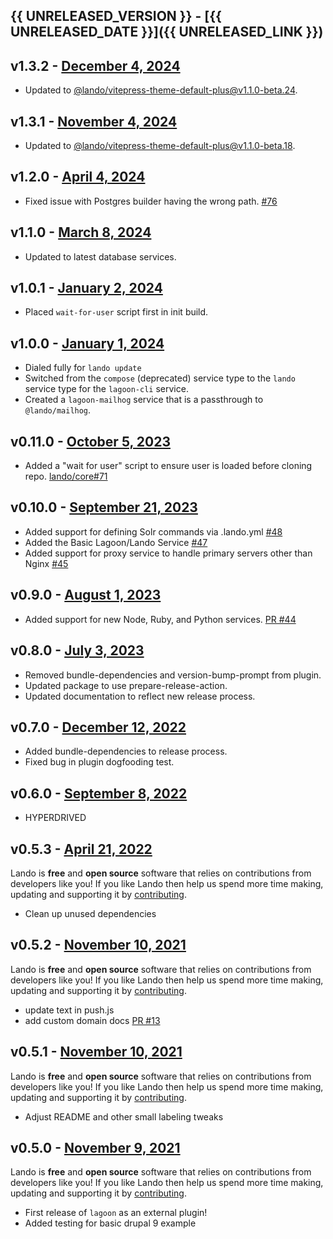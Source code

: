 ## {{ UNRELEASED_VERSION }} - [{{ UNRELEASED_DATE }}]({{ UNRELEASED_LINK }})

## v1.3.2 - [December 4, 2024](https://github.com/lando/lagoon/releases/tag/v1.3.2)

* Updated to [@lando/vitepress-theme-default-plus@v1.1.0-beta.24](https://github.com/lando/vitepress-theme-default-plus/releases/tag/v1.1.0-beta.24).

## v1.3.1 - [November 4, 2024](https://github.com/lando/lagoon/releases/tag/v1.3.1)

* Updated to [@lando/vitepress-theme-default-plus@v1.1.0-beta.18](https://github.com/lando/vitepress-theme-default-plus/releases/tag/v1.1.0-beta.18).

## v1.2.0 - [April 4, 2024](https://github.com/lando/lagoon/releases/tag/v1.2.0)

* Fixed issue with Postgres builder having the wrong path. [#76](https://github.com/lando/lagoon/pull/76)

## v1.1.0 - [March 8, 2024](https://github.com/lando/lagoon/releases/tag/v1.1.0)

* Updated to latest database services.

## v1.0.1 - [January 2, 2024](https://github.com/lando/lagoon/releases/tag/v1.0.1)

  * Placed `wait-for-user` script first in init build.

## v1.0.0 - [January 1, 2024](https://github.com/lando/lagoon/releases/tag/v1.0.0)

  * Dialed fully for `lando update`
  * Switched from the `compose` (deprecated) service type to the `lando` service type for the `lagoon-cli` service.
  * Created a `lagoon-mailhog` service that is a passthrough to `@lando/mailhog`.

## v0.11.0 - [October 5, 2023](https://github.com/lando/lagoon/releases/tag/v0.11.0)
* Added a "wait for user" script to ensure user is loaded before cloning repo. [lando/core#71](https://github.com/lando/core/pull/71)

## v0.10.0 - [September 21, 2023](https://github.com/lando/lagoon/releases/tag/v0.10.0)
* Added support for defining Solr commands via .lando.yml [#48](https://github.com/lando/lagoon/pull/48)
* Added the Basic Lagoon/Lando Service [#47](https://github.com/lando/lagoon/pull/47)
* Added support for proxy service to handle primary servers other than Nginx [#45](https://github.com/lando/lagoon/pull/45)

## v0.9.0 - [August 1, 2023](https://github.com/lando/lagoon/releases/tag/v0.9.0)
  * Added support for new Node, Ruby, and Python services. [PR #44](https://github.com/lando/lagoon/pull/44)

## v0.8.0 - [July 3, 2023](https://github.com/lando/lagoon/releases/tag/v0.8.0)
  * Removed bundle-dependencies and version-bump-prompt from plugin.
  * Updated package to use prepare-release-action.
  * Updated documentation to reflect new release process.

## v0.7.0 - [December 12, 2022](https://github.com/lando/lagoon/releases/tag/v0.7.0)
  * Added bundle-dependencies to release process.
  * Fixed bug in plugin dogfooding test.

## v0.6.0 - [September 8, 2022](https://github.com/lando/lagoon/releases/tag/v0.6.0)

* HYPERDRIVED

## v0.5.3 - [April 21, 2022](https://github.com/lando/lagoon/releases/tag/v0.5.3)

Lando is **free** and **open source** software that relies on contributions from developers like you! If you like Lando then help us spend more time making, updating and supporting it by [contributing](https://github.com/sponsors/lando).

* Clean up unused dependencies

## v0.5.2 - [November 10, 2021](https://github.com/lando/lagoon/releases/tag/v0.5.2)

Lando is **free** and **open source** software that relies on contributions from developers like you! If you like Lando then help us spend more time making, updating and supporting it by [contributing](https://github.com/sponsors/lando).

* update text in push.js
* add custom domain docs [PR #13](https://github.com/lando/lagoon/pull/13)

## v0.5.1 - [November 10, 2021](https://github.com/lando/lagoon/releases/tag/v0.5.1)

Lando is **free** and **open source** software that relies on contributions from developers like you! If you like Lando then help us spend more time making, updating and supporting it by [contributing](https://github.com/sponsors/lando).

* Adjust README and other small labeling tweaks

## v0.5.0 - [November 9, 2021](https://github.com/lando/lagoon/releases/tag/v0.5.0)

Lando is **free** and **open source** software that relies on contributions from developers like you! If you like Lando then help us spend more time making, updating and supporting it by [contributing](https://github.com/sponsors/lando).

* First release of `lagoon` as an external plugin!
* Added testing for basic drupal 9 example
